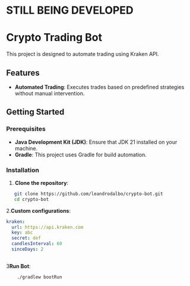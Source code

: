 # STILL BEING DEVELOPED

# Crypto Trading Bot

This project is designed to automate trading using Kraken API.

## Features

- **Automated Trading**: Executes trades based on predefined strategies without manual intervention.

## Getting Started

### Prerequisites

- **Java Development Kit (JDK)**: Ensure that JDK 21 installed on your machine.
- **Gradle**: This project uses Gradle for build automation.

### Installation

1. **Clone the repository**:

```bash
   git clone https://github.com/leandrodalbo/crypto-bot.git
   cd crypto-bot
```

2.**Custom configurations**:

```yml
kraken:
  url: https://api.kraken.com
  key: abc
  secret: def
  candlesInterval: 60
  sinceDays: 2
   
```

3**Run Bot**:

```bash
    ./gradlew bootRun
```
